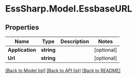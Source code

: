 # EssSharp.Model.EssbaseURL

## Properties

Name | Type | Description | Notes
------------ | ------------- | ------------- | -------------
**Application** | **string** |  | [optional] 
**Url** | **string** |  | [optional] 

[[Back to Model list]](../README.md#documentation-for-models) [[Back to API list]](../README.md#documentation-for-api-endpoints) [[Back to README]](../README.md)

